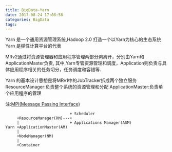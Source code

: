 ```yaml
---
title: BigData-Yarn
date: 2017-08-24 17:08:58
categories: BigData
tags:
---
```


Yarn 是一个通用资源管理系统,Hadoop 2.0 打造一个以Yarn为核心的生态系统
Yarn 是弹性计算平台的代表

MRv2通过将资源管理器和应用程序管理两部分剥离开，分别由Yarn和ApplicationMaster负责,
其中,Yarn专管资源管理和调度，Application则负责与具体应用程序相关的任务切分，任务调度和容错等.

Yarn 的基本设计思想是将MRv1中的JobTracker拆成两个独立服务
ResourceManager:负责整个系统的资源管理和分配
ApplicationMaster:负责单个应用程序的管理

注:[MPI(Message Passing Interface)](https://en.wikipedia.org/wiki/Message_Passing_Interface)

```text                        
                            + Scheduler
     +ResourceManager(RM)---+ 
     |                      + Applications Manager(ASM)
Yarn +ApplicationMaster(AM)
     |
     +NodeManager(NM)
     |
     +Container
```
